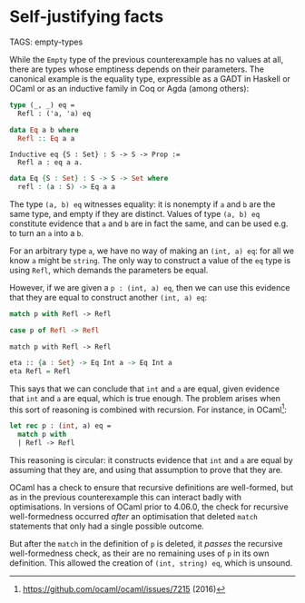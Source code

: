 # Self-justifying facts

TAGS: empty-types

<!-- FIXME tags -->

While the `Empty` type of the previous counterexample has no values at
all, there are types whose emptiness depends on their parameters. The
canonical example is the equality type, expressible as a GADT in
Haskell or OCaml or as an inductive family in Coq or Agda (among
others):
```ocaml
type (_, _) eq =
  Refl : ('a, 'a) eq
```
```haskell
data Eq a b where
  Refl :: Eq a a
```
```coq
Inductive eq {S : Set} : S -> S -> Prop :=
  Refl a : eq a a.
```
```agda
data Eq {S : Set} : S -> S -> Set where
  refl : (a : S) -> Eq a a
```

The type `(a, b) eq` witnesses equality: it is nonempty if `a` and `b`
are the same type, and empty if they are distinct. Values of type `(a,
b) eq` constitute evidence that `a` and `b` are in fact the same, and
can be used e.g. to turn an `a` into a `b`.

For an arbitrary type `a`, we have no way of making an `(int, a) eq`:
for all we know `a` might be `string`. The only way to construct a
value of the `eq` type is using `Refl`, which demands the parameters
be equal.

However, if we are given a `p : (int, a) eq`, then we can use this
evidence that they are equal to construct another `(int, a) eq`:
```ocaml
match p with Refl -> Refl
```
```haskell
case p of Refl -> Refl
```
```coq
match p with Refl -> Refl
```
```agda
eta :: {a : Set} -> Eq Int a -> Eq Int a
eta Refl = Refl
```

<!-- FIXME: expand to fuller counterex? Not much longer -->

This says that we can conclude that `int` and `a` are equal, given
evidence that `int` and `a` are equal, which is true enough. The
problem arises when this sort of reasoning is combined with
recursion. For instance, in OCaml[^ocamlbug]:
```ocaml
let rec p : (int, a) eq =
  match p with
  | Refl -> Refl
```
This reasoning is circular: it constructs evidence that
`int` and `a` are equal by assuming that they are, and using that
assumption to prove that they are.

OCaml has a check to ensure that recursive definitions are
well-formed, but as in the previous counterexample this can interact
badly with optimisations. In versions of OCaml prior to 4.06.0, the
check for recursive well-formedness occurred _after_ an optimisation
that deleted `match` statements that only had a single possible outcome.

But after the `match` in the definition of `p` is deleted, it _passes_ the
recursive well-formedness check, as their are no remaining uses of `p`
in its own definition. This allowed the creation of `(int, string)
eq`, which is unsound.

[^ocamlbug]: <https://github.com/ocaml/ocaml/issues/7215> (2016)
